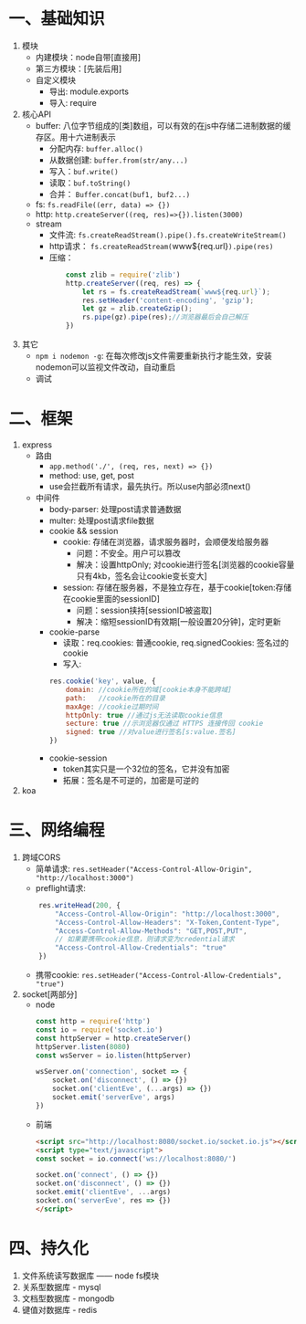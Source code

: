 # 一、基础知识
1. 模块
    - 内建模块：node自带[直接用]
    - 第三方模块：[先装后用]
    - 自定义模块
        - 导出: module.exports
        - 导入: require
2. 核心API
    - buffer: 八位字节组成的[类]数组，可以有效的在js中存储二进制数据的缓存区。用十六进制表示
        - 分配内存: `buffer.alloc()`
        - 从数据创建: `buffer.from(str/any...)`
        - 写入：`buf.write()`
        - 读取：`buf.toString()`
        - 合并： `Buffer.concat(buf1, buf2...)`
    - fs: `fs.readFile((err, data) => {})`
    - http: `http.createServer((req, res)=>{}).listen(3000)`
    - stream
        - 文件流: `fs.createReadStream().pipe().fs.createWriteStream()`
        - http请求： `fs.createReadStream(`www${req.url}`).pipe(res)`
        - 压缩：
            ```javascript
                const zlib = require('zlib')
                http.createServer((req, res) => {
                    let rs = fs.createReadStream(`www${req.url}`);
                    res.setHeader('content-encoding', 'gzip');
                    let gz = zlib.createGzip();
                    rs.pipe(gz).pipe(res);//浏览器最后会自己解压
                })
            ```
3. 其它
    -  `npm i nodemon -g`: 在每次修改js文件需要重新执行才能生效，安装nodemon可以监视文件改动，自动重启
    - 调试
# 二、框架
1. express
    - 路由
        - `app.method('./', (req, res, next) => {})`
        - method: use, get, post
        - use会拦截所有请求，最先执行。所以use内部必须next()
    - 中间件
        - body-parser: 处理post请求普通数据
        - multer: 处理post请求file数据
        - cookie && session
            - cookie: 存储在浏览器，请求服务器时，会顺便发给服务器
                - 问题：不安全。用户可以篡改
                - 解决：设置httpOnly; 对cookie进行签名[浏览器的cookie容量只有4kb，签名会让cookie变长变大]
            - session: 存储在服务器，不是独立存在，基于cookie[token:存储在cookie里面的sessionID]
                - 问题：session挟持[sessionID被盗取]
                - 解决：缩短sessionID有效期[一般设置20分钟]，定时更新
        - cookie-parse
            - 读取：req.cookies: 普通cookie, req.signedCookies: 签名过的cookie
            - 写入: 
            ```javascript
            res.cookie('key', value, {
                domain: //cookie所在的域[cookie本身不能跨域]
                path:   //cookie所在的目录
                maxAge: //cookie过期时间
                httpOnly: true //通过js无法读取cookie信息
                secture: true //示浏览器仅通过 HTTPS 连接传回 cookie
                signed: true //对value进行签名[s:value.签名]
            })
            ```
        - cookie-session
            - token其实只是一个32位的签名，它并没有加密
            - 拓展：签名是不可逆的，加密是可逆的
2. koa
# 三、网络编程
1. 跨域CORS
    - 简单请求: `res.setHeader("Access-Control-Allow-Origin", "http://localhost:3000")`
    - preflight请求: 
    ```javascript
        res.writeHead(200, {
            "Access-Control-Allow-Origin": "http://localhost:3000",
            "Access-Control-Allow-Headers": "X-Token,Content-Type",
            "Access-Control-Allow-Methods": "GET,POST,PUT",
            // 如果要携带cookie信息，则请求变为credential请求
            "Access-Control-Allow-Credentials": "true"
        })
    ```
    - 携带cookie: `res.setHeader("Access-Control-Allow-Credentials", "true")`
2. socket[两部分]
    - node
        ```javascript
        const http = require('http')
        const io = require('socket.io')
        const httpServer = http.createServer()
        httpServer.listen(8080)
        const wsServer = io.listen(httpServer)

        wsServer.on('connection', socket => {
            socket.on('disconnect', () => {})
            socket.on('clientEve', (...args) => {})
            socket.emit('serverEve', args)
        })
        ```
    - 前端
        ```html
        <script src="http://localhost:8080/socket.io/socket.io.js"></script>
        <script type="text/javascript">
        const socket = io.connect('ws://localhost:8080/')

        socket.on('connect', () => {})
        socket.on('disconnect', () => {})
        socket.emit('clientEve', ...args)
        socket.on('serverEve', res => {})
        </script>
        ```
# 四、持久化
1. 文件系统读写数据库 —— node fs模块
2. 关系型数据库 - mysql
3. 文档型数据库 - mongodb
4. 键值对数据库 - redis